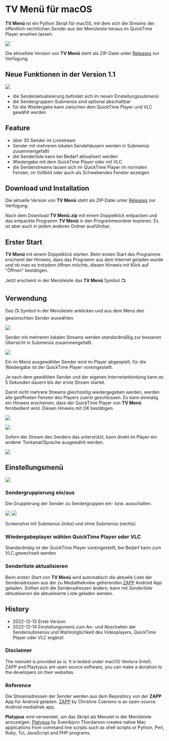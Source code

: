 # TV Menü für macOS
**TV Menü** ist ein Python Skript für macOS, mit dem sich die Streams der öffentlich-rechtlichen Sender aus der Menüleiste heraus im QuickTime Player ansehen lassen.

![](/img/menu1.png)

Die aktuellste Version von **TV Menü** steht als ZIP-Datei unter [Releases](https://github.com/einstweilen/tvmenu/releases/) zur Verfügung.

## Neue Funktionen in der Version 1.1
![](/img/einstellungen2.png)
* die Senderaktualisierung befindet sich im neuen Einstellungssubmenü
* die Sendergruppen-Submenüs sind optional abschaltbar
* für die Wiedergabe kann zwischen dem QuickTime Player und VLC gewählt werden


## Feature
* über 30 Sender im Livestream
* Sender mit mehreren lokalen Sendehäusern werden in Submenüs zusammengefaßt
* die Senderliste kann bei Bedarf aktualisert werden
* Wiedergabe mit dem QuickTime Player oder mit VLC
* die Senderstreams lassen sich im QuickTime Player im normalen Fenster, im Vollbild oder auch als Schwebendes Fenster anzeigen

## Download und Installation
Die aktuelle Version von **TV Menü** steht als ZIP-Datei unter [Releases](https://github.com/einstweilen/tvmenu/releases/) zur Verfügung.

Nach dem Download **TV Menü.zip** mit einem Doppelklick entpacken und das entpackte Programm **TV Menü** in den Programmeordner kopieren. Es ist aber auch in jedem anderen Ordner ausführbar.

## Erster Start
**TV Menü** mit einem Doppelklick starten. Beim ersten Start des Programms erscheint der Hinweis, dass das Programm aus dem Internet geladen wurde und ob man es trotzdem öffnen möchte, diesen Hinweis mit Klick auf "Öffnen" bestätigen.

Jetzt erscheint in der Menüleiste das **TV Menü** Symbol 📺.

## Verwendung
Das 📺 Symbol in der Menüleiste anklicken und aus dem Menü den gewünschten Sender auswählen.

![](/img/menukmpl1.png)

Sender mit mehreren lokalen Streams werden standardmäßig zur besseren Übersicht in Submenüs zusammengefaßt.

![](/img/submenu1.png)

Ein im Menü ausgewählter Sender wird im Player abgespielt, für die Wiedergabe ist der QuickTime Player voreingestellt.

Je nach dem gewählten Sender und der eigenen Internetanbindung kann es 5 Sekunden dauern bis der erste Stream startet. 

Damit nicht mehrere Streams gleichzeitig wiedergegeben werden, werden alle geöffneten Fenster des Players zuerst geschlossen.
Es kann einmalig ein Hinweis erscheinen, dass der QuickTime Player von **TV Menü** fernbedient wird.
Diesen Hinweis mit _OK_ bestätigen.

![](/img/qtfirst1.jpg)

![](/img/qtplayer1.jpg)

Sofern der Stream des Senders das unterstützt, kann direkt im Player ein anderer Tonkanal/Sprache ausgewählt werden.

![](/img/qtoptionen1.jpg)

## Einstellungsmenü
![](/img/einstellungen1.png)

### Sendergruppierung ein/aus 
Die Gruppierung der Sender zu Sendergruppen ein- bzw. ausschalten.

![](/img/menukmpl1.png) ![](/img/menukmpl2.png)

Screenshot mit Submenüs (links) und ohne Submenüs (rechts)

### Wiedergabeplayer wählen QuickTime Player oder VLC
Standardmäig ist der QuickTime Player voreingestellt, bei Bedarf kann zum VLC gewechselt werden

### Senderliste aktualisieren
Beim ersten Start von **TV Menü** wird automatisch die aktuelle Liste der Senderadressen aus der zu Mediathekview gehörenden [ZAPP](https://github.com/mediathekview/zapp) Android App geladen. Sollten sich die Senderadressen ändern, kann mit _Senderliste aktualisieren_  die aktualisierte Liste geladen werden.

## History
* 2022-12-13 Erste Version
* 2022-12-14 Einstellungsmenü zum An- und Abschalten der Sendersubmenüs und Wahlmöglichkeit des Videoplayers, QuickTime Player oder VLC ergänzt

### Disclaimer
The menulet is provided as is. It is tested under macOS Ventura (Intel).
ZAPP and Playtypus are open source software, you can make a donation to the developers on their websites.

### Reference 
Die Streamadressen der Sender werden aus dem Repository von der **ZAPP** App für Android geladen.
[ZAPP](https://github.com/mediathekview/zapp) by Christine Coenens is an open-source Android mediathek app.  

**Platypus** wird verwendet, um das Skript als Menulet in der Menüleiste anzuzeigen.
[Platypus](https://sveinbjorn.org/platypus) by Sveinbjorn Thordarson creates native Mac applications from command line scripts such as shell scripts or Python, Perl, Ruby, Tcl, JavaScript and PHP programs.
